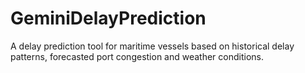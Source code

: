 # GeminiDelayPrediction
A delay prediction tool for maritime vessels based on historical delay patterns, forecasted port congestion and weather conditions.
